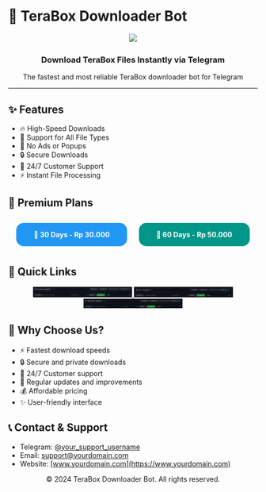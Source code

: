 # 🚀 TeraBox Downloader Bot

<div align="center">
  <img src="https://media.giphy.com/media/M9gbBd9nbDrOTu1Mqx/giphy.gif" width="100"/>
  
  ### Download TeraBox Files Instantly via Telegram
  The fastest and most reliable TeraBox downloader bot for Telegram
</div>

---

## ✨ Features

- 🔥 High-Speed Downloads
- 📁 Support for All File Types
- 💫 No Ads or Popups
- 🔒 Secure Downloads
- 📱 24/7 Customer Support
- ⚡ Instant File Processing

## 💎 Premium Plans

<div align="center">
  <a href="https://t.me/your_bot_username" class="btn" style="display: inline-block; background-color: #2196F3; color: white; padding: 15px 35px; text-align: center; border-radius: 15px; text-decoration: none; margin: 10px; font-weight: bold; transition: all 0.3s ease;" onmouseover="this.style.transform='scale(1.1)'" onmouseout="this.style.transform='scale(1)'">
    🌟 30 Days - Rp 30.000
  </a>

  <a href="https://t.me/your_bot_username" class="btn" style="display: inline-block; background-color: #009688; color: white; padding: 15px 35px; text-align: center; border-radius: 15px; text-decoration: none; margin: 10px; font-weight: bold; transition: all 0.3s ease;" onmouseover="this.style.transform='scale(1.1)'" onmouseout="this.style.transform='scale(1)'">
    💎 60 Days - Rp 50.000
  </a>
</div>

## 🔗 Quick Links

<div align="center">
  <a href="https://github.com/cuan-group/BACKEND-WEBSITE">
    <img src="https://github.com/cuan-group/.github/blob/main/src/backend.jpg?raw=true" width="200" alt="Backend Repository"/>
  </a>
  
  <a href="https://github.com/cuan-group/FRONTEND-WEBSITE">
    <img src="https://github.com/cuan-group/.github/blob/main/src/bot.jpg?raw=true" width="200" alt="Bot Repository"/>
  </a>
  
  <a href="https://github.com/cuan-group/FRONTEND-WEBSITE">
    <img src="https://github.com/cuan-group/.github/blob/main/src/web.jpg?raw=true" width="200" alt="Frontend Repository"/>
  </a>
</div>

## 🤝 Why Choose Us?

- ⚡ Fastest download speeds
- 🔒 Secure and private downloads
- 💬 24/7 Customer support
- 🌟 Regular updates and improvements
- 💰 Affordable pricing
- ✨ User-friendly interface

## 📞 Contact & Support

- Telegram: [@your_support_username](https://t.me/your_support_username)
- Email: support@yourdomain.com
- Website: [www.yourdomain.com](https://www.yourdomain.com)

<div align="center">
  <p>© 2024 TeraBox Downloader Bot. All rights reserved.</p>
</div>